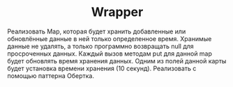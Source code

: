 <h1 align="center">Wrapper</h1>
<a >
Реализовать Map, которая будет хранить добавленные или обновлённые данные в ней только определенное время. 
Хранимые данные не удалять, а только программно возвращать null для просроченных данных. 
Каждый вызов методам put для данной map будет обновлять время хранения данных. 
Одним из полей данной карты будет установка времени хранения (10 секунд). Реализовать с помощью паттерна Обертка.

</a>
